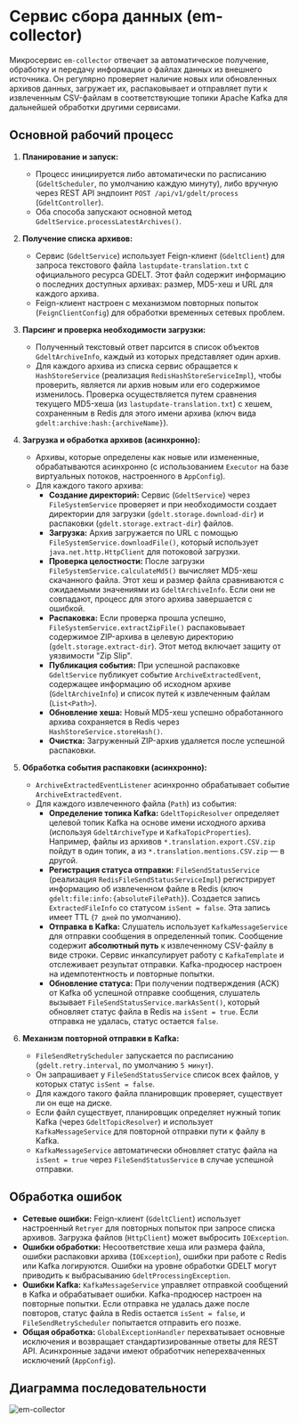 # Сервис сбора данных (em-collector)

Микросервис `em-collector` отвечает за автоматическое получение, обработку и передачу информации о файлах данных из внешнего источника. Он регулярно проверяет наличие новых или обновленных архивов данных, загружает их, распаковывает и отправляет пути к извлеченным CSV-файлам в соответствующие топики Apache Kafka для дальнейшей обработки другими сервисами.

## Основной рабочий процесс

1.  **Планирование и запуск:**
    *   Процесс инициируется либо автоматически по расписанию (`GdeltScheduler`, по умолчанию каждую минуту), либо вручную через REST API эндпоинт `POST /api/v1/gdelt/process` (`GdeltController`).
    *   Оба способа запускают основной метод `GdeltService.processLatestArchives()`.

2.  **Получение списка архивов:**
    *   Сервис (`GdeltService`) использует Feign-клиент (`GdeltClient`) для запроса текстового файла `lastupdate-translation.txt` с официального ресурса GDELT. Этот файл содержит информацию о последних доступных архивах: размер, MD5-хеш и URL для каждого архива.
    *   Feign-клиент настроен с механизмом повторных попыток (`FeignClientConfig`) для обработки временных сетевых проблем.

3.  **Парсинг и проверка необходимости загрузки:**
    *   Полученный текстовый ответ парсится в список объектов `GdeltArchiveInfo`, каждый из которых представляет один архив.
    *   Для каждого архива из списка сервис обращается к `HashStoreService` (реализация `RedisHashStoreServiceImpl`), чтобы проверить, является ли архив новым или его содержимое изменилось. Проверка осуществляется путем сравнения текущего MD5-хеша (из `lastupdate-translation.txt`) с хешем, сохраненным в Redis для этого имени архива (ключ вида `gdelt:archive:hash:{archiveName}`).

4.  **Загрузка и обработка архивов (асинхронно):**
    *   Архивы, которые определены как новые или измененные, обрабатываются асинхронно (с использованием `Executor` на базе виртуальных потоков, настроенного в `AppConfig`).
    *   Для каждого такого архива:
        *   **Создание директорий:** Сервис (`GdeltService`) через `FileSystemService` проверяет и при необходимости создает директории для загрузки (`gdelt.storage.download-dir`) и распаковки (`gdelt.storage.extract-dir`) файлов.
        *   **Загрузка:** Архив загружается по URL с помощью `FileSystemService.downloadFile()`, который использует `java.net.http.HttpClient` для потоковой загрузки.
        *   **Проверка целостности:** После загрузки `FileSystemService.calculateMd5()` вычисляет MD5-хеш скачанного файла. Этот хеш и размер файла сравниваются с ожидаемыми значениями из `GdeltArchiveInfo`. Если они не совпадают, процесс для этого архива завершается с ошибкой.
        *   **Распаковка:** Если проверка прошла успешно, `FileSystemService.extractZipFile()` распаковывает содержимое ZIP-архива в целевую директорию (`gdelt.storage.extract-dir`). Этот метод включает защиту от уязвимости "Zip Slip".
        *   **Публикация события:** При успешной распаковке `GdeltService` публикует событие `ArchiveExtractedEvent`, содержащее информацию об исходном архиве (`GdeltArchiveInfo`) и список путей к извлеченным файлам (`List<Path>`).
        *   **Обновление хеша:** Новый MD5-хеш успешно обработанного архива сохраняется в Redis через `HashStoreService.storeHash()`.
        *   **Очистка:** Загруженный ZIP-архив удаляется после успешной распаковки.

5.  **Обработка события распаковки (асинхронно):**
    *   `ArchiveExtractedEventListener` асинхронно обрабатывает событие `ArchiveExtractedEvent`.
    *   Для каждого извлеченного файла (`Path`) из события:
        *   **Определение топика Kafka:** `GdeltTopicResolver` определяет целевой топик Kafka на основе имени исходного архива (используя `GdeltArchiveType` и `KafkaTopicProperties`). Например, файлы из архивов `*.translation.export.CSV.zip` пойдут в один топик, а из `*.translation.mentions.CSV.zip` — в другой.
        *   **Регистрация статуса отправки:** `FileSendStatusService` (реализация `RedisFileSendStatusServiceImpl`) регистрирует информацию об извлеченном файле в Redis (ключ `gdelt:file:info:{absoluteFilePath}`). Создается запись `ExtractedFileInfo` со статусом `isSent = false`. Эта запись имеет TTL (`7 дней` по умолчанию).
        *   **Отправка в Kafka:** Слушатель использует `KafkaMessageService` для отправки сообщения в определенный топик. Сообщение содержит **абсолютный путь** к извлеченному CSV-файлу в виде строки. Сервис инкапсулирует работу с `KafkaTemplate` и отслеживает результат отправки. Kafka-продюсер настроен на идемпотентность и повторные попытки.
        *   **Обновление статуса:** При получении подтверждения (ACK) от Kafka об успешной отправке сообщения, слушатель вызывает `FileSendStatusService.markAsSent()`, который обновляет статус файла в Redis на `isSent = true`. Если отправка не удалась, статус остается `false`.

6.  **Механизм повторной отправки в Kafka:**
    *   `FileSendRetryScheduler` запускается по расписанию (`gdelt.retry.interval`, по умолчанию `5 минут`).
    *   Он запрашивает у `FileSendStatusService` список всех файлов, у которых статус `isSent = false`.
    *   Для каждого такого файла планировщик проверяет, существует ли он еще на диске.
    *   Если файл существует, планировщик определяет нужный топик Kafka (через `GdeltTopicResolver`) и использует `KafkaMessageService` для повторной отправки пути к файлу в Kafka.
    *   `KafkaMessageService` автоматически обновляет статус файла на `isSent = true` через `FileSendStatusService` в случае успешной отправки.

## Обработка ошибок

*   **Сетевые ошибки:** Feign-клиент (`GdeltClient`) использует настроенный `Retryer` для повторных попыток при запросе списка архивов. Загрузка файлов (`HttpClient`) может выбросить `IOException`.
*   **Ошибки обработки:** Несоответствие хеша или размера файла, ошибки распаковки архива (`IOException`), ошибки при работе с Redis или Kafka логируются. Ошибки на уровне обработки GDELT могут приводить к выбрасыванию `GdeltProcessingException`.
*   **Ошибки Kafka:** `KafkaMessageService` управляет отправкой сообщений в Kafka и обрабатывает ошибки. Kafka-продюсер настроен на повторные попытки. Если отправка не удалась даже после повторов, статус файла в Redis остается `isSent = false`, и `FileSendRetryScheduler` попытается отправить его позже.
*   **Общая обработка:** `GlobalExceptionHandler` перехватывает основные исключения и возвращает стандартизированные ответы для REST API. Асинхронные задачи имеют обработчик неперехваченных исключений (`AppConfig`).

## Диаграмма последовательности
![em-collector](https://github.com/user-attachments/assets/db279fa3-7775-40eb-9b6c-fa6a47c1754f)

